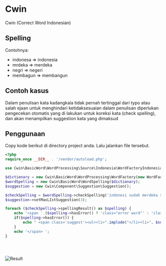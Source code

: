 Cwin
=========

Cwin (Correct Word Indonesian)


Spelling
---------
Contohnya:

- indonesa => indonesia
- mrdeka => merdeka
- negri => negeri
- membagun => membangun



Contoh kasus
-------------
Dalam penulisan kata kadangkala tidak pernah tertinggal dari typo atau salah ejaan
untuk menghindari ketidaksesuaian dalam penulisan diperlukan pengecekan otomatis yang di lakukan untuk koreksi kata (check spelling), dan akan menampilkan suggestion kata yang dimaksud



Penggunaan
-----------

Copy kode berikut di directory project anda. Lalu jalankan file tersebut.

```php
<?php 
require_once __DIR__ . '/vendor/autoload.php';

use Cwin\BasicWord\WordProcessing\Source\Indonesia\WordFactoryIndonesia;

$dictionary = new Cwin\BasicWord\WordProcessing\WordFactory(new WordFactoryIndonesia);
$wordSpelling = new Cwin\BasicWord\WordSpelling($dictionary);
$suggestion = new Cwin\Component\Suggestion\Suggestion();

$checkSpelling = $wordSpelling->checkSpelling('indonesi sudah merdeka sejak tahunn empat lima');
$suggestion->setMaxLIstSuggestion(3);

foreach ($checkSpelling->spellingResult() as $spelling) {
	echo '<span '.($spelling->hasError() ? 'class="error word"' : 'class="word"').'>' . $spelling->getWord() ;
	if($spelling->hasError()) {
		echo " <span class='suggest'><ul><li>".implode("</li><li>", $suggestion->setSpelling($spelling)->suggest())."</li></ul></span> " ;
	}
	echo '</span> ';
}





```

![Result](http://s28.postimg.org/5lmjlbx99/Screenshot_5.png)



